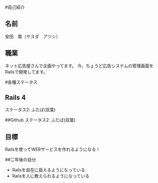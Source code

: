 #自己紹介
## 名前
安田　敦（ヤスダ　アツシ）

## 職業
ネット広告屋さんで企画やってます。
今、ちょうど広告システムの管理画面をRailsで開発してます。

#各種ステータス
## Rails 4
ステータス2: ふたば(双葉)

##Github
ステータス2: ふたば(双葉)

## 目標
Railsを使ってWEBサービスを作れるようになる！

##二年後の自分
  * Railsを自在に扱えるようになっている
  * Railsを人に教えられるようになっている
